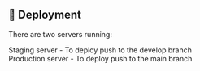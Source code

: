 ## 🚀 Deployment

There are two servers running:

Staging server - To deploy push to the develop branch   
Production server - To deploy push to the main branch   
